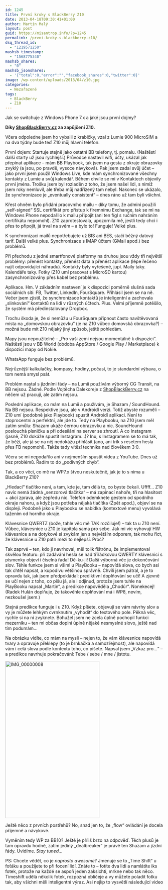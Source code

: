 ```yaml
---
id: 1245
title: První kroky s BlackBerry Z10
date: 2013-04-18T09:30:41+01:00
author: Martin Malý
layout: post
guid: https://misantrop.info/?p=1245
permalink: /prvni-kroky-s-blackberry-z10/
dsq_thread_id:
  - "1219571250"
mashsb_timestamp:
  - "1568775340"
mashsb_shares:
  - "0"
mashsb_jsonshares:
  - '{"total":0,"error":"","facebook_shares":0,"twitter":0}'
image: /wp-content/uploads/2013/04/z10.jpg
categories:
  - Nezařazené
tags:
  - BlackBerry
  - Z10
---
```

Jak se switchuje z Windows Phone 7.x a jaké jsou první dojmy?

<!--more-->

**Díky [ShopBlackBerry.cz](https://www.shopblackberry.cz/) za zapůjčení Z10.**

Včera odpoledne jsem ho vybalil z krabičky, vzal z Lumie 900 MicroSIM a na dva týdny bude teď Z10 můj hlavní telefon.

První dojem: Startuje stejně jako ostatní BB telefony, tj. pomalu. (Naštěstí další starty už jsou rychlejší.) Průvodce nastavil wifi, účty, ukázal jak přepínat aplikace &#8211; mám BB Playbook, tak jsem na gesta z okraje obrazovky zvyklý (a jsou, po pravdě, vysoce návyková). Pak jsem zadal svůj účet &#8211; jako první jsem použil Windows Live, kde mám synchronizované všechny kontakty z Lumie a svůj kalendář. Během chvíle se mi v Kontaktech objevily první jména. Trošku jsem byl rozladěn z toho, že jsem našel lidi, s nimiž jsem roky nemluvil, ale třeba můj nadřízený tam nebyl. Nakonec se ukázalo, že synchronizace je &#8222;eventually consistent&#8220; &#8211; dnes ráno už tam byli všichni.

Křest ohněm bylo přidání pracovního mailu &#8211; díky tomu, že admini použili &#8222;self-signed&#8220; SSL certifikát pro přístup k firemnímu Exchange, tak se mi na Windows Phone nepodařilo k mailu připojit (ani ten fígl s ručním nahráním certifikátu nepomohl). Z10 zaprotestovala, upozornila mě, jestli tedy chci i přes to připojit, já trval na svém &#8211; a bylo to! Funguje! Velké plus.

K synchronizaci mailů nepotřebujete už BIS ani BES, stačí běžný datový tarif. Další velké plus. Synchronizace s IMAP účtem (GMail apod.) bez problémů.

Při přechodu z jedné smartfonové platformy na druhou jsou vždy tři největší problémy: přenést kontakty, přenést data a přenést aplikace (lépe řečeno najít odpovídající náhradu). Kontakty byly vyřešené, jupí. Maily taky. Kalendáře taky. Fotky (Z10 umí pracovat s MicroSD kartou) zasynchronizovány přes kabel bez problému.

Aplikace. Hm. V základním nastavení je k dispozici poměrně slušná sada sociálních sítí: FB, Twitter, LinkedIn, FourSquare. Přihlásil jsem se na ně. Večer jsem zjistil, že synchronizace kontaktů je inteligentní a zachovala &#8222;slinkování&#8220; kontaktů na lidi v různých účtech. Plus. Velmi příjemně potěšilo, že systém má předinstalovaný Dropbox.

Trochu škoda je, že si nemůžu u FourSquare připnout často navštěvovaná místa na &#8222;domovskou obrazovku&#8220; (je na Z10 vůbec domovská obrazovka?) &#8211; možná bude mít Z10 nějaký jiný způsob, ještě pohledám.

Mapy jsou nepoužitelné &#8211; &#8222;Pro vaši zemi nejsou momentálně k dispozici&#8220;. Naštěstí jsou v BB World (obdoba AppStore / Google Play / Marketplace) k dispozici mapy od Nokie.

WhatsApp funguje bez problémů.

Nejrůznější kalkulačky, kompasy, hodiny, počasí, to je standardní výbava, o tom nemá smysl psát.

Problém nastal s jízdními řády &#8211; na Lumii používám výborný CG Transit, na BB nejsou. Žádné. Podle Vojtěcha Dalekoreje z [ShopBlackBerry.cz](https://www.shopblackberry.cz/) na něčem už pracují, ale zatím nejsou.

Poslední aplikace, co mám na Lumii a používám, je Shazam / SoundHound. Na BB nejsou. Respektive jsou, ale v Androidí verzi. Totiž abyste rozuměli &#8211; Z10 umí (podobně jako Playbook) spustit Androidí aplikaci. Není to stoprocentní a perfektní, ale jde to. Tedy na Playbooku, na Z10 jsem měl zatím smůlu: Shazam ukáže černou obrazovku a nic. SoundHound poslouchá písničku a při odesílání na server se zhroutí. A co Instagram (jasně, Z10 dokáže spustit Instagram&#8230;)? Inu, s Instagramem se to má tak, že běží, ale já se na něj nedokážu přihlásit (ano, ani trik s resetem hesla přes FB nepomohl). Takže tady vítězí technika nad člověkem 3:0.

Včera se mi nepodařilo ani v nejmenším spustit videa z YouTube. Dnes už bez problémů. Řadím to do &#8222;podivných chyb&#8220;.

Tak, a co věci, co mě na WP7.x štvou neskutečně, jak je to s nima u BlackBerry Z10?

&#8222;Hledací&#8220; tlačítko není, a tam, kde je, tam dělá to, co byste čekali. Uffff&#8230; Z10 navíc nemá žádná &#8222;senzorová tlačítka&#8220; &#8211; má zapínací nahoře, tři na hlasitost + akci zprava, ale zepředu nic. Telefon odemknete gestem od spodního okraje nahoru, a když jsou potřeba nějaká tlačítka (Zpět apod.), objeví se na displeji. Podobně jako u Playbooku se nabídka (kontextové menu) vyvolává tažením od horního okraje.

Klávesnice QWERTZ (bože, tahle věc mě TAK rozčiluje!) &#8211; tak ta u Z10 není. Vůbec, klávesnice u Z10 je kapitola sama pro sebe. Jak mi víc vyhovují HW klávesnice a na dotykové si zvykám jen s největším odporem, tak mohu říct, že klávesnice u Z10 patří mezi to nejlepší. Proč?

Tak zaprvé &#8211; ten, kdo ji navrhoval, měl tolik fištrónu, že implementoval skvělou featuru: při zadávání hesla se nad třířádkovou QWERTY klávesnicí s písmenky objeví i číselná řada! Dě-ku-ji! Další výborná věc je dokončování slov. Téhle funkce jsem si všiml u PlayBooku &#8211; napovídá slova, co bych asi tak chtěl napsat, a kupodivu většinou správně. Chvíli jsem pátral, a je to opravdu tak, jak jsem předpokládal: prediktivní doplňování se učí! A zjevně se učí nejen z toho, co píšu já, ale i odjinud, protože jsem tuhle na PlayBooku napsal &#8222;Martin&#8220;, a predikce napověděla &#8222;Chodúr&#8220;. Nonekecej! (Radek Hulán doplňuje, že takovéhle doplňování má i WP8, nevím, nezkoušel jsem.)

Stejná predikce funguje i u Z10. Když píšete, objevují se vám návrhy slov a vy je můžete lehkým cvrnknutím &#8222;vyhodit&#8220; do textového pole. Pěkná věc, rychle si na ni zvyknete. Bohužel jsem ne zcela úplně pochopil funkci mezerníku &#8211; ten mi občas doplní úplně nějaké nesmyslné slovo, ještě nad tím podumám&#8230;

Na obrázku vidíte, co mám na mysli &#8211; nejen to, že vám klávesnice napovídá tvary a opravuje překlepy (to je brnkačka a samozřejmost), ale napovídá vám i celá slova podle kontextu toho, co píšete. Napsal jsem &#8222;Vzkaz pro&#8230;&#8220; &#8211; a predikce navrhuje pokračování: Tebe / sebe / mne / jistotu.

[<img class="aligncenter size-medium wp-image-1254" alt="IMG_00000008" src="https://misantrop.info/wp-content/uploads/2013/04/IMG_00000008-300x500.png" width="300" height="500" srcset="https://misantrop.info/wp-content/uploads/2013/04/IMG_00000008-300x500.png 300w, https://misantrop.info/wp-content/uploads/2013/04/IMG_00000008-120x200.png 120w, https://misantrop.info/wp-content/uploads/2013/04/IMG_00000008-614x1024.png 614w, https://misantrop.info/wp-content/uploads/2013/04/IMG_00000008.png 768w" sizes="(max-width: 300px) 100vw, 300px" />](https://misantrop.info/wp-content/uploads/2013/04/IMG_00000008.png)

Ještě něco z prvních postřehů? No, snad jen to, že &#8222;flow&#8220; ovládání je docela příjemné a návykové.

Vyměním tedy WP za BB10? Ještě je příliš brzo na odpověď. Těch plusů je tam opravdu hodně, zatím jediný &#8222;dealbreaker&#8220; je právě ten Shazam a jízdní řády. Uvidíme. _Stay tuned&#8230;_

PS: Chcete vědět, co je _naprosto awesome_? Jmenuje se to &#8222;Time Shift&#8220; u foťáku a použijete to při focení lidí. Znáte to &#8211; fotíte dva lidi a namlátíte iks fotek, protože na každé se aspoň jeden zaksichtí, mrkne nebo tak něco. Timeshift udělá několik fotek, rozpozná obličeje a vy můžete poladit fotku tak, aby všichni měli inteligentní výraz. Asi nejlíp to vysvětlí následující video